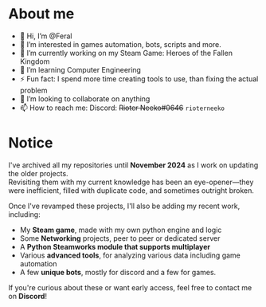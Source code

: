 # About me
- 👋 Hi, I’m @Feral
- 👀 I’m interested in games automation, bots, scripts and more.
- 🔭 I’m currently working on my Steam Game: Heroes of the Fallen Kingdom
- 🌱 I’m learning Computer Engineering
- ⚡ Fun fact: I spend more time creating tools to use, than fixing the actual problem
- 💞️ I’m looking to collaborate on anything 
- 📫 How to reach me:
        Discord: ~~Rioter Neeko#0646~~ `rioterneeko`

# Notice

I've archived all my repositories until **November 2024** as I work on updating the older projects.  
Revisiting them with my current knowledge has been an eye-opener—they were inefficient, filled with duplicate code, and sometimes outright broken.

Once I've revamped these projects, I'll also be adding my recent work, including:  
- My **Steam game**, made with my own python engine and logic
- Some **Networking** projects, peer to peer or dedicated server
- A **Python Steamworks module that supports multiplayer**  
- Various **advanced tools**, for analyzing various data including game automation
- A few **unique bots**, mostly for discord and a few for games.

If you're curious about these or want early access, feel free to contact me on **Discord**!

<!--
**BP-Feral/BP-Feral** is a ✨ _special_ ✨ repository because its `README.md` (this file) appears on your GitHub profile.
